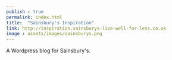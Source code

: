 ```yaml
---
publish : true
permalink: index.html
title:  "Sainsbury's Inspiration"
link: http://inspiration.sainsburys-live-well-for-less.co.uk
image : assets/images/sainsburys.png
---
```


A Wordpress blog for Sainsbury's.

